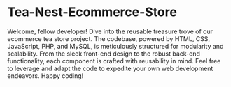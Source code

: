 # Tea-Nest-Ecommerce-Store
Welcome, fellow developer! Dive into the reusable treasure trove of our ecommerce tea store project. The codebase, powered by HTML, CSS, JavaScript, PHP, and MySQL, is meticulously structured for modularity and scalability. From the sleek front-end design to the robust back-end functionality, each component is crafted with reusability in mind. Feel free to leverage and adapt the code to expedite your own web development endeavors. Happy coding!






